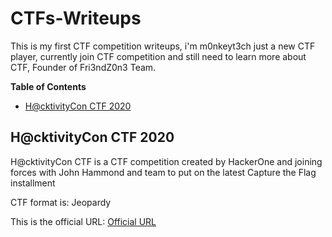 # CTFs-Writeups
This is my first CTF competition writeups, i'm m0nkeyt3ch just a new CTF player, currently join CTF competition and still need to learn more about CTF, Founder of Fri3ndZ0n3 Team.

**Table of Contents**
  - [H@cktivityCon CTF 2020](#hcktivitycon-ctf-2020)

## H@cktivityCon CTF 2020
H@cktivityCon CTF is a CTF competition created by HackerOne and joining forces with John Hammond and team to put on the latest Capture the Flag installment

CTF format is: Jeopardy

This is the official URL: [Official URL](https://ctf.hacktivitycon.com/)